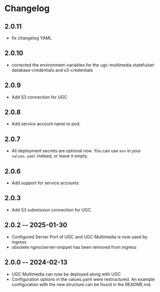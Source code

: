 # Changelog

## 2.0.11
- fix changelog YAML

## 2.0.10
- corrected the environment-variables for the ugc-multimedia statefulset: database-credentials and s3-credentials

## 2.0.9
- Add S3 connection for UGC

## 2.0.8
- Add service account name to pod. 

## 2.0.7
- All deployment secrets are optional now. You can use `env` in your `values.yaml` instead, or leave it empty.

## 2.0.6
- Add support for service accounts

## 2.0.3

- Add S3 submission connection for UGC

## 2.0.2 -- 2025-01-30

- Configured Server Port of UGC and UGC Multimedia is now used by ingress
- obsolete nginx/server-snippet has been removed from ingress

## 2.0.0 -- 2024-02-13

- UGC Multimedia can now be deployed along with UGC
- Configuration options in the values.yaml were restructured. An example configuration with the new structure can be found in the README.md.